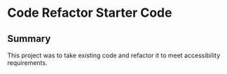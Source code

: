 # Code Refactor Starter Code

##  Summary
This project was to take existing code and refactor it to meet accessibility requirements. 
